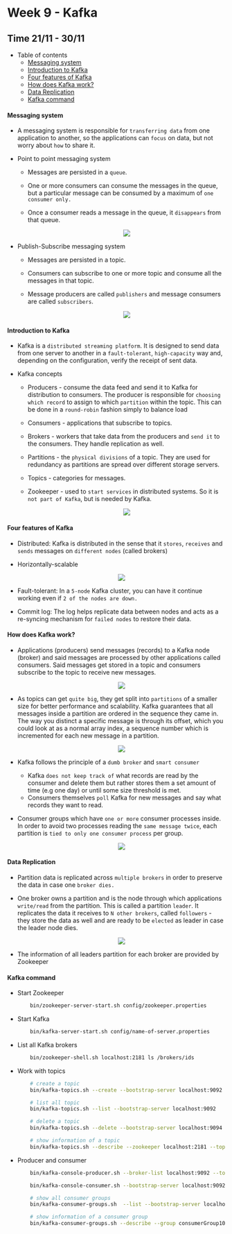 <h1> Week 9 - Kafka </h1>

<h2> Time 21/11 - 30/11 </h2>

+ Table of contents
  - [Messaging system](#messaging-system)
  - [Introduction to Kafka](#introduction-to-kafka)
  - [Four features of Kafka](#four-features-of-kafka)
  - [How does Kafka work?](#how-does-kafka-work)
  - [Data Replication](#data-replication)
  - [Kafka command](#kafka-command)

#### Messaging system

+ A messaging system is responsible for `transferring data` from one application to another, so the applications can `focus` on data, but not worry about `how` to share it.

+ Point to point messaging system
  + Messages are persisted in a `queue`. 
  + One or more consumers can consume the messages in the queue, but a particular message can be consumed by a maximum of `one consumer only.` 
  + Once a consumer reads a message in the queue, it `disappears` from that queue.

    <div align="center">
        <img src="media/point_to_point_messaging_system.jpg" />
    </div>

+ Publish-Subscribe messaging system
  + Messages are persisted in a topic.
  + Consumers can subscribe to one or more topic and consume all the messages in that topic.
  + Message producers are called `publishers` and message consumers are called `subscribers`.

    <div align="center">
        <img src="media/publish_subscribe_messaging_system.jpg" />
    </div>

#### Introduction to Kafka

+ Kafka is a `distributed streaming platform`. It is designed to send data from one server to another in a `fault-tolerant`, `high-capacity` way and, depending on the configuration, verify the receipt of sent data.

+ Kafka concepts
  + Producers - consume the data feed and send it to Kafka for distribution to consumers. The producer is responsible for `choosing which record` to assign to which `partition` within the topic. This can be done in a `round-robin` fashion simply to balance load
  + Consumers - applications that subscribe to topics.
  + Brokers - workers that take data from the producers and `send it` to the consumers. They handle replication as well.
  + Partitions - the `physical divisions` of a topic. They are used for redundancy as partitions are spread over different storage servers.
  + Topics - categories for messages.
  + Zookeeper - used to `start services` in distributed systems. So it is `not part of Kafka`, but is needed by Kafka.

    <div align="center">
        <img src="media/kafka-basic-concepts.png" />
    </div>

#### Four features of Kafka

+ Distributed: Kafka is distributed in the sense that it `stores`, `receives` and `sends` messages on `different nodes` (called brokers)

+ Horizontally-scalable
    <div align="center">
        <img src="media/scale-type.png" />
    </div>

+ Fault-tolerant: In a `5-node` Kafka cluster, you can have it continue working even if `2 of the nodes are down.`

+ Commit log: The log helps replicate data between nodes and acts as a re-syncing mechanism for `failed nodes` to restore their data. 

#### How does Kafka work?

+ Applications (producers) send messages (records) to a Kafka node (broker) and said messages are processed by other applications called consumers. Said messages get stored in a topic and consumers subscribe to the topic to receive new messages.

    <div align="center">
        <img src="media/kafka-work.png" />
    </div>

+ As topics can get `quite big`, they get split into `partitions` of a smaller size for better performance and scalability. Kafka guarantees that all messages inside a partition are ordered in the sequence they came in. The way you distinct a specific message is through its offset, which you could look at as a normal array index, a sequence number which is incremented for each new message in a partition.

    <div align="center">
        <img src="media/log_anatomy.png" />
    </div>

+ Kafka follows the principle of a `dumb broker` and `smart consumer`
  + Kafka `does not keep track of` what records are read by the consumer and delete them but rather stores them a set amount of time (e.g one day) or until some size threshold is met.
  + Consumers themselves `poll` Kafka for new messages and say what records they want to read.

+ Consumer groups which have `one or more` consumer processes inside. In order to avoid two processes reading the `same message twice`, each partition is `tied to only one consumer process` per group.

    <div align="center">
        <img src="media/consumer-group.png" />
    </div>

#### Data Replication

+ Partition data is replicated across `multiple brokers` in order to preserve the data in case one `broker dies.`

+ One broker owns a partition and is the node through which applications `write/read` from the partition. This is called a partition `leader`. It replicates the data it receives to `N other brokers`, called `followers` - they store the data as well and are ready to be `elected` as leader in case the leader node dies.

    <div align="center">
        <img src="media/leader-partition.png" />
    </div>

+ The information of all leaders partition for each broker are provided by Zookeeper

#### Kafka command

+ Start Zookeeper

    ```sh
        bin/zookeeper-server-start.sh config/zookeeper.properties
    ```

+ Start Kafka

    ```sh
        bin/kafka-server-start.sh config/name-of-server.properties
    ```

+ List all Kafka brokers

    ```sh
        bin/zookeeper-shell.sh localhost:2181 ls /brokers/ids
    ```

+ Work with topics

    ```sh
        # create a topic
        bin/kafka-topics.sh --create --bootstrap-server localhost:9092 --replication-factor 3 --partitions 3 --topic name-of-topic
    ```

    ```sh
        # list all topic
        bin/kafka-topics.sh --list --bootstrap-server localhost:9092
    ```

    ```sh
        # delete a topic
        bin/kafka-topics.sh --delete --bootstrap-server localhost:9094 --topic name-of-topic
    ```

    ```sh
        # show information of a topic
        bin/kafka-topics.sh --describe --zookeeper localhost:2181 --topic name-of-topic
    ```

+ Producer and consumer

    ```sh
        bin/kafka-console-producer.sh --broker-list localhost:9092 --topic name-of-topic
    ```

    ```sh
        bin/kafka-console-consumer.sh --bootstrap-server localhost:9092 --topic name-of-topic --from-beginning
    ```

    ```sh
        # show all consumer groups
        bin/kafka-consumer-groups.sh  --list --bootstrap-server localhost:9092

        # show information of a consumer group
        bin/kafka-consumer-groups.sh --describe --group consumerGroup10 --bootstrap-server localhost:9093
    ```
